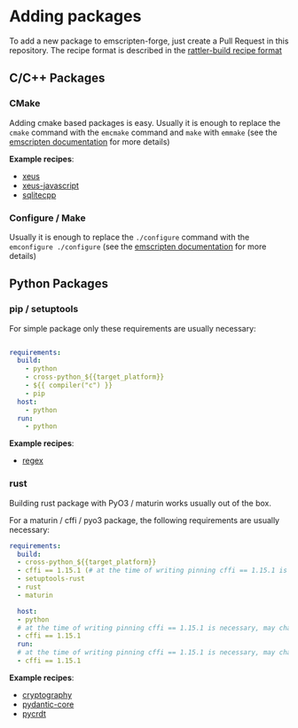 # Adding packages

To add a new package to emscripten-forge, just create a Pull Request in this repository.
The recipe format is described in the [rattler-build recipe format](https://github.com/prefix-dev/rattler-build?tab=readme-ov-file#the-recipe-format)


## C/C++ Packages
### CMake

Adding cmake based packages is easy. Usually it is enough to replace the `cmake` command with the `emcmake` command and
`make` with `emmake` (see the [emscripten documentation](https://emscripten.org/docs/compiling/Building-Projects.html#integrating-with-a-build-system) for more details)



**Example recipes**:

* [xeus](https://github.com/emscripten-forge/recipes/tree/main/recipes/recipes_emscripten/xeus)
* [xeus-javascript](https://github.com/emscripten-forge/recipes/tree/main/recipes/recipes_emscripten/xeus-javascript)
* [sqlitecpp](https://github.com/emscripten-forge/recipes/tree/main/recipes/recipes_emscripten/sqlitecpp)

### Configure / Make

Usually it is enough to replace the `./configure` command with the `emconfigure ./configure` (see the [emscripten documentation](https://emscripten.org/docs/compiling/Building-Projects.html#integrating-with-a-build-system) for more details)


## Python Packages

### pip / setuptools
For simple package only these requirements are usually necessary:
```yaml

requirements:
  build:
    - python
    - cross-python_${{target_platform}}
    - ${{ compiler("c") }}
    - pip
  host:
    - python
  run:
    - python
```

**Example recipes**:

* [regex](https://github.com/emscripten-forge/recipes/tree/main/recipes/recipes_emscripten/regex)


### rust 
Building rust package with PyO3 / maturin works usually out of the box.

For a maturin / cffi / pyo3 package, the following requirements are usually necessary:
```yaml
requirements:
  build:
  - cross-python_${{target_platform}}
  - cffi == 1.15.1 (# at the time of writing pinning cffi == 1.15.1 is necessary, may change in the future)
  - setuptools-rust
  - rust
  - maturin

  host:
  - python
  # at the time of writing pinning cffi == 1.15.1 is necessary, may change in the future)
  - cffi == 1.15.1 
  run:
  # at the time of writing pinning cffi == 1.15.1 is necessary, may change in the future)
  - cffi == 1.15.1
```

**Example recipes**:

* [cryptography](https://github.com/emscripten-forge/recipes/tree/main/recipes/recipes_emscripten/cryptography)
* [pydantic-core](https://github.com/emscripten-forge/recipes/tree/main/recipes/recipes_emscripten/cryptography)
* [pycrdt](https://github.com/emscripten-forge/recipes/tree/main/recipes/recipes_emscripten/pycrdt)
